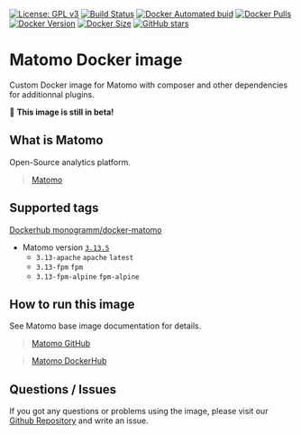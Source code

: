 [![License: GPL v3][uri_license_image]][uri_license]
[![Build Status](https://travis-ci.org/Monogramm/docker-matomo.svg)](https://travis-ci.org/Monogramm/docker-matomo)
[![Docker Automated buid](https://img.shields.io/docker/cloud/build/monogramm/docker-matomo.svg)](https://hub.docker.com/r/monogramm/docker-matomo/)
[![Docker Pulls](https://img.shields.io/docker/pulls/monogramm/docker-matomo.svg)](https://hub.docker.com/r/monogramm/docker-matomo/)
[![Docker Version](https://images.microbadger.com/badges/version/monogramm/docker-matomo.svg)](https://microbadger.com/images/monogramm/docker-matomo)
[![Docker Size](https://images.microbadger.com/badges/image/monogramm/docker-matomo.svg)](https://microbadger.com/images/monogramm/docker-matomo)
[![GitHub stars](https://img.shields.io/github/stars/Monogramm/docker-matomo?style=social)](https://github.com/Monogramm/docker-matomo)

# Matomo Docker image

Custom Docker image for Matomo with composer and other dependencies for additionnal plugins.

:construction: **This image is still in beta!**

## What is Matomo

Open-Source analytics platform.

> [Matomo](https://matomo.org/)

## Supported tags

[Dockerhub monogramm/docker-matomo](https://hub.docker.com/r/monogramm/docker-matomo/)

-   Matomo version [`3.13.5`](https://github.com/matomo-org/matomo/releases/tag/3.13.5)
    -   `3.13-apache` `apache` `latest`
    -   `3.13-fpm` `fpm`
    -   `3.13-fpm-alpine` `fpm-alpine`

## How to run this image

See Matomo base image documentation for details.

> [Matomo GitHub](https://github.com/matomo-org/docker)

> [Matomo DockerHub](https://hub.docker.com/_/matomo)

## Questions / Issues

If you got any questions or problems using the image, please visit our [Github Repository](https://github.com/Monogramm/docker-matomo) and write an issue.

[uri_license]: http://www.gnu.org/licenses/agpl.html

[uri_license_image]: https://img.shields.io/badge/License-AGPL%20v3-blue.svg
